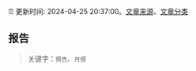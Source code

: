 :alarm_clock: 更新时间: 2024-04-25 20:37:00。[文章来源](/README.md)、[文章分类](/TAGS.md)

## 报告


> 关键字：`报告`、`月报`



